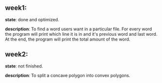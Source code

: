 ## week1:
**state**: 
    done and optimized.
    
**description**: 
    To find a word users want in a particular file.
    For every word the program will print which line it is in and it's previous word and last word.
    At the end, the program will print the total amount of the word.
 
## week2:
**state**: 
    not finished.
    
**description**: 
    To split a concave polygon into convex polygons.
 
